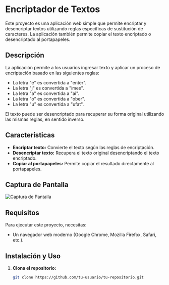 # Encriptador de Textos

Este proyecto es una aplicación web simple que permite encriptar y desencriptar textos utilizando reglas específicas de sustitución de caracteres. La aplicación también permite copiar el texto encriptado o desencriptado al portapapeles.

## Descripción

La aplicación permite a los usuarios ingresar texto y aplicar un proceso de encriptación basado en las siguientes reglas:

- La letra "e" es convertida a "enter".
- La letra "j" es convertida a "imes".
- La letra "a" es convertida a "ai".
- La letra "o" es convertida a "ober".
- La letra "u" es convertida a "ufat".

El texto puede ser desencriptado para recuperar su forma original utilizando las mismas reglas, en sentido inverso.

## Características

- **Encriptar texto:** Convierte el texto según las reglas de encriptación.
- **Desencriptar texto:** Recupera el texto original desencriptando el texto encriptado.
- **Copiar al portapapeles:** Permite copiar el resultado directamente al portapapeles.

## Captura de Pantalla

![Captura de Pantalla](ruta/a/la/captura.png)

## Requisitos

Para ejecutar este proyecto, necesitas:

- Un navegador web moderno (Google Chrome, Mozilla Firefox, Safari, etc.).

## Instalación y Uso

1. **Clona el repositorio:**
   ```bash
   git clone https://github.com/tu-usuario/tu-repositorio.git